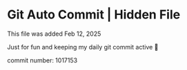 # Git Auto Commit | Hidden File

This file was added Feb 12, 2025

Just for fun and keeping my daily git commit active 🤪

commit number: 1017153
